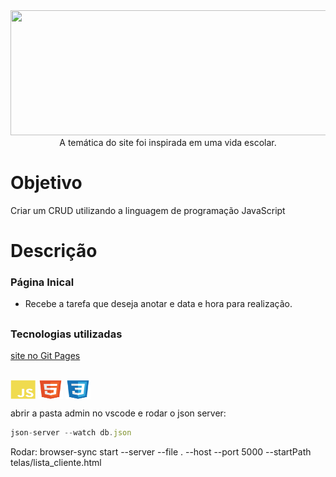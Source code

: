 
 
 <div align = "center">
  <img width="700" height= 200alt="crud" src="">
  <br>
  A temática do site foi inspirada em uma vida escolar. 
</div>

<h1>Objetivo</h1>
<p>Criar um CRUD utilizando a linguagem de programação JavaScript</p>

<h1>Descrição</h1>
<h3>Página Inical</h3>
<ul>
<li>Recebe a tarefa que deseja anotar e data e hora para realização.</li>
</ul>

<p></p>

<h2></h2>

<h3>Tecnologias utilizadas</h3>

[site no Git Pages](https://kathleenfs.github.io/ProjetoBlocoDeAnotacao/)
<div style="display: inline_block"><br>
   <img align="center" alt="kath-Js" height="30" width="40" src="https://raw.githubusercontent.com/devicons/devicon/master/icons/javascript/javascript-plain.svg">
  <img align="center" alt="kath-HTML" height="30" width="40" src="https://raw.githubusercontent.com/devicons/devicon/master/icons/html5/html5-original.svg">
  <img align="center" alt="kath-CSS" height="30" width="40" src="https://raw.githubusercontent.com/devicons/devicon/master/icons/css3/css3-original.svg">
 </div>



abrir a pasta admin no vscode e 
rodar o json server: 
```js simular um servidor
json-server --watch db.json
```

Rodar: browser-sync start --server --file . --host --port 5000 --startPath telas/lista_cliente.html
